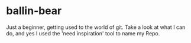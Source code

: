 ballin-bear
===========

Just a beginner, getting used to the world of git. Take a look at what I can do, and yes I used the 'need inspiration' tool to name my Repo.